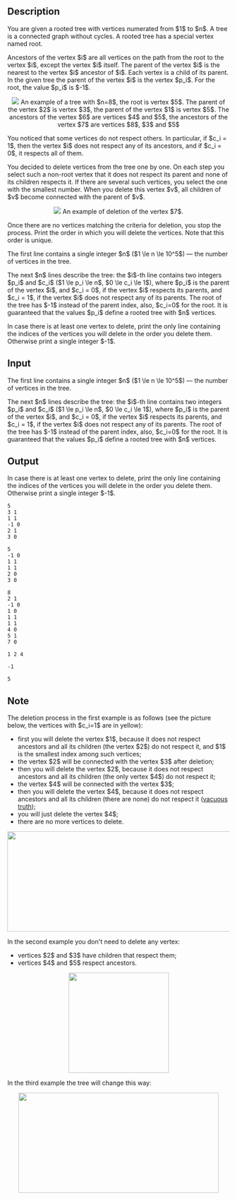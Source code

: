 ## Description

<div><p>You are given a rooted tree with vertices numerated from $1$ to $n$. A tree is a connected graph without cycles. A rooted tree has a special vertex named root.</p><p>Ancestors of the vertex $i$ are all vertices on the path from the root to the vertex $i$, except the vertex $i$ itself. The parent of the vertex $i$ is the nearest to the vertex $i$ ancestor of $i$. Each vertex is a child of its parent. In the given tree the parent of the vertex $i$ is the vertex $p_i$. For the root, the value $p_i$ is $-1$.</p><center> <img class="tex-graphics" src="file://Pui0LmAp.png" style="max-width: 100.0%;max-height: 100.0%;">   <span class="tex-font-size-small">An example of a tree with $n=8$, the root is vertex $5$. The parent of the vertex $2$ is vertex $3$, the parent of the vertex $1$ is vertex $5$. The ancestors of the vertex $6$ are vertices $4$ and $5$, the ancestors of the vertex $7$ are vertices $8$, $3$ and $5$</span> </center><p>You noticed that some vertices do not respect others. In particular, if $c_i = 1$, then the vertex $i$ does not respect any of its ancestors, and if $c_i = 0$, it respects all of them.</p><p>You decided to delete vertices from the tree one by one. On each step you select such a non-root vertex that it does not respect its parent and none of its children respects it. If there are several such vertices, you select the one with the <span class="tex-font-style-bf">smallest number</span>. When you delete this vertex $v$, all children of $v$ become connected with the parent of $v$.</p><center> <img class="tex-graphics" src="file://sz359iJ3.png" style="max-width: 100.0%;max-height: 100.0%;">   <span class="tex-font-size-small">An example of deletion of the vertex $7$.</span> </center><p>Once there are no vertices matching the criteria for deletion, you stop the process. Print the order in which you will delete the vertices. Note that this order is unique.</p></div><div class="input-specification"><p>The first line contains a single integer $n$ ($1 \le n \le 10^5$)&nbsp;— the number of vertices in the tree.</p><p>The next $n$ lines describe the tree: the $i$-th line contains two integers $p_i$ and $c_i$ ($1 \le p_i \le n$, $0 \le c_i \le 1$), where $p_i$ is the parent of the vertex $i$, and $c_i = 0$, if the vertex $i$ respects its parents, and $c_i = 1$, if the vertex $i$ does not respect any of its parents. The root of the tree has $-1$ instead of the parent index, also, $c_i=0$ for the root. It is guaranteed that the values $p_i$ define a rooted tree with $n$ vertices.</p></div><div class="output-specification"><p>In case there is at least one vertex to delete, print the only line containing the indices of the vertices you will delete in the order you delete them. Otherwise print a single integer $-1$.</p></div>

## Input

<p>The first line contains a single integer $n$ ($1 \le n \le 10^5$)&nbsp;— the number of vertices in the tree.</p><p>The next $n$ lines describe the tree: the $i$-th line contains two integers $p_i$ and $c_i$ ($1 \le p_i \le n$, $0 \le c_i \le 1$), where $p_i$ is the parent of the vertex $i$, and $c_i = 0$, if the vertex $i$ respects its parents, and $c_i = 1$, if the vertex $i$ does not respect any of its parents. The root of the tree has $-1$ instead of the parent index, also, $c_i=0$ for the root. It is guaranteed that the values $p_i$ define a rooted tree with $n$ vertices.</p>

## Output

<p>In case there is at least one vertex to delete, print the only line containing the indices of the vertices you will delete in the order you delete them. Otherwise print a single integer $-1$.</p>





```input1
5
3 1
1 1
-1 0
2 1
3 0
```




```input2
5
-1 0
1 1
1 1
2 0
3 0
```




```input3
8
2 1
-1 0
1 0
1 1
1 1
4 0
5 1
7 0
```




```output1
1 2 4
```




```output2
-1
```




```output3
5
```



## Note

<p>The deletion process in the first example is as follows (see the picture below, the vertices with $c_i=1$ are in yellow):</p><ul> <li> first you will delete the vertex $1$, because it does not respect ancestors and all its children (the vertex $2$) do not respect it, and $1$ is the smallest index among such vertices; </li><li> the vertex $2$ will be connected with the vertex $3$ after deletion; </li><li> then you will delete the vertex $2$, because it does not respect ancestors and all its children (the only vertex $4$) do not respect it; </li><li> the vertex $4$ will be connected with the vertex $3$; </li><li> then you will delete the vertex $4$, because it does not respect ancestors and all its children (there are none) do not respect it (<a href="https://en.wikipedia.org/wiki/Vacuous_truth">vacuous truth</a>); </li><li> you will just delete the vertex $4$; </li><li> there are no more vertices to delete. </li></ul><center> <img class="tex-graphics" height="227px" src="file://G1JDotLE.png" style="max-width: 100.0%;max-height: 100.0%;" width="756px"> </center><p>In the second example you don't need to delete any vertex:</p><ul> <li> vertices $2$ and $3$ have children that respect them; </li><li> vertices $4$ and $5$ respect ancestors. </li></ul><center> <img class="tex-graphics" height="227px" src="file://IpSKs35B.png" style="max-width: 100.0%;max-height: 100.0%;" width="227px"> </center><p>In the third example the tree will change this way:</p><center> <img class="tex-graphics" height="227px" src="file://oUJYVcvw.png" style="max-width: 100.0%;max-height: 100.0%;" width="454px"> </center>
